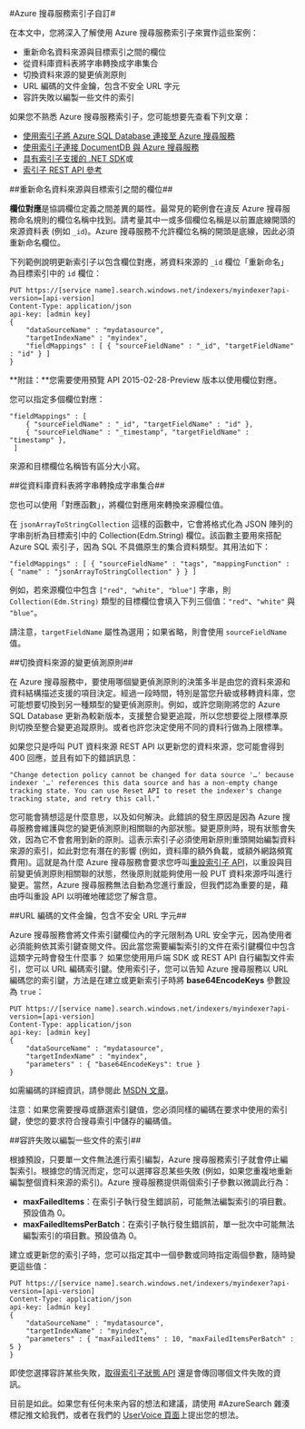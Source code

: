 <properties 
	pageTitle="Azure 搜尋服務索引子自訂" 
	description="深入了解如何自訂設定與 Azure 搜尋服務索引子的原則。" 
	services="search" 
	documentationCenter="" 
	authors="chaosrealm" 
	manager="pablocas" 
	editor=""/>

<tags 
	ms.service="search" 
	ms.devlang="rest-api" 
	ms.workload="search" 
	ms.topic="article" 
	ms.tgt_pltfrm="na" 
	ms.date="07/08/2015" 
	ms.author="eugenesh"/>

#Azure 搜尋服務索引子自訂#

在本文中，您將深入了解使用 Azure 搜尋服務索引子來實作這些案例：

- 重新命名資料來源與目標索引之間的欄位 
- 從資料庫資料表將字串轉換成字串集合
- 切換資料來源的變更偵測原則 
- URL 編碼的文件金鑰，包含不安全 URL 字元 
- 容許失敗以編製一些文件的索引 

如果您不熟悉 Azure 搜尋服務索引子，您可能想要先查看下列文章：

- [使用索引子將 Azure SQL Database 連接至 Azure 搜尋服務](search-howto-connecting-azure-sql-database-to-azure-search-using-indexers-2015-02-28.md)
- [使用索引子連接 DocumentDB 與 Azure 搜尋服務](../documentdb/documentdb-search-indexer.md)
- [具有索引子支援的 .NET SDK](https://msdn.microsoft.com/library/dn951165.aspx)或 
- [索引子 REST API 參考](https://msdn.microsoft.com/library/azure/dn946891.aspx)

##重新命名資料來源與目標索引之間的欄位##

**欄位對應**是協調欄位定義之間差異的屬性。最常見的範例會在違反 Azure 搜尋服務命名規則的欄位名稱中找到。請考量其中一或多個欄位名稱是以前置底線開頭的來源資料表 (例如 `_id`)。Azure 搜尋服務不允許欄位名稱的開頭是底線，因此必須重新命名欄位。

下列範例說明更新索引子以包含欄位對應，將資料來源的 `_id` 欄位「重新命名」為目標索引中的 `id` 欄位：

	PUT https://[service name].search.windows.net/indexers/myindexer?api-version=[api-version]
    Content-Type: application/json
    api-key: [admin key]
    {
        "dataSourceName" : "mydatasource",
        "targetIndexName" : "myindex",
        "fieldMappings" : [ { "sourceFieldName" : "_id", "targetFieldName" : "id" } ] 
    } 

**附註：**您需要使用預覽 API 2015-02-28-Preview 版本以使用欄位對應。

您可以指定多個欄位對應：

	"fieldMappings" : [ 
		{ "sourceFieldName" : "_id", "targetFieldName" : "id" },
        { "sourceFieldName" : "_timestamp", "targetFieldName" : "timestamp" },
	 ]

來源和目標欄位名稱皆有區分大小寫。

##從資料庫資料表將字串轉換成字串集合##

您也可以使用「對應函數」，將欄位對應用來轉換來源欄位值。

在 `jsonArrayToStringCollection` 這樣的函數中，它會將格式化為 JSON 陣列的字串剖析為目標索引中的 Collection(Edm.String) 欄位。該函數主要用來搭配 Azure SQL 索引子，因為 SQL 不具備原生的集合資料類型。其用法如下：

	"fieldMappings" : [ { "sourceFieldName" : "tags", "mappingFunction" : { "name" : "jsonArrayToStringCollection" } } ] 

例如，若來源欄位中包含 `["red", "white", "blue"]` 字串，則 `Collection(Edm.String)` 類型的目標欄位會填入下列三個值：`"red"`、`"white"` 與 `"blue"`。

請注意，`targetFieldName` 屬性為選用；如果省略，則會使用 `sourceFieldName` 值。

##切換資料來源的變更偵測原則##
  
在 Azure 搜尋服務中，要使用哪個變更偵測原則的決策多半是由您的資料來源和資料結構描述支援的項目決定。經過一段時間，特別是當您升級或移轉資料庫，您可能想要切換到另一種類型的變更偵測原則。例如，或許您剛剛將您的 Azure SQL Database 更新為較新版本，支援整合變更追蹤，所以您想要從上限標準原則切換至整合變更追蹤原則。或者也許您決定使用不同的資料行做為上限標準。

如果您只是呼叫 PUT 資料來源 REST API 以更新您的資料來源，您可能會得到 400 回應，並且有如下的錯誤訊息：


	"Change detection policy cannot be changed for data source '…' because indexer '…' references this data source and has a non-empty change tracking state. You can use Reset API to reset the indexer's change tracking state, and retry this call."

 您可能會猜想這是什麼意思，以及如何解決。此錯誤的發生原因是因為 Azure 搜尋服務會維護與您的變更偵測原則相關聯的內部狀態。變更原則時，現有狀態會失效，因為它不會套用到新的原則。這表示索引子必須使用新原則重頭開始編製資料來源的索引，如此對您有潛在的影響 (例如，資料庫的額外負載，或額外網路頻寬費用)。這就是為什麼 Azure 搜尋服務會要求您呼叫[重設索引子 API](https://msdn.microsoft.com/library/azure/dn946897.aspx)，以重設與目前變更偵測原則相關聯的狀態，然後原則就能夠使用一般 PUT 資料來源呼叫進行變更。當然，Azure 搜尋服務無法自動為您進行重設，但我們認為重要的是，藉由呼叫重設 API 以明確地確認您了解含意。

##URL 編碼的文件金鑰，包含不安全 URL 字元##

Azure 搜尋服務會將文件索引鍵欄位內的字元限制為 URL 安全字元，因為使用者必須能夠依其索引鍵查閱文件。因此當您需要編製索引的文件在索引鍵欄位中包含這類字元時會發生什麼事？ 如果您使用用戶端 SDK 或 REST API 自行編製文件索引，您可以 URL 編碼索引鍵。使用索引子，您可以告知 Azure 搜尋服務以 URL 編碼您的索引鍵，方法是在建立或更新索引子時將 **base64EncodeKeys** 參數設為 `true`：

    PUT https://[service name].search.windows.net/indexers/myindexer?api-version=[api-version]
    Content-Type: application/json
    api-key: [admin key]
    {
        "dataSourceName" : "mydatasource",
        "targetIndexName" : "myindex",
        "parameters" : { "base64EncodeKeys": true }
    }

如需編碼的詳細資訊，請參閱此 [MSDN 文章](http://msdn.microsoft.com/library/system.web.httpserverutility.urltokenencode.aspx)。

注意：如果您需要搜尋或篩選索引鍵值，您必須同樣的編碼在要求中使用的索引鍵，使您的要求符合搜尋索引中儲存的編碼值。


##容許失敗以編製一些文件的索引##

根據預設，只要單一文件無法進行索引編製，Azure 搜尋服務索引子就會停止編製索引。根據您的情況而定，您可以選擇容忍某些失敗 (例如，如果您重複地重新編製整個資料來源的索引)。Azure 搜尋服務提供兩個索引子參數以微調此行為：

- **maxFailedItems**：在索引子執行發生錯誤前，可能無法編製索引的項目數。預設值為 0。
- **maxFailedItemsPerBatch**：在索引子執行發生錯誤前，單一批次中可能無法編製索引的項目數。預設值為 0。

建立或更新您的索引子時，您可以指定其中一個參數或同時指定兩個參數，隨時變更這些值：

	PUT https://[service name].search.windows.net/indexers/myindexer?api-version=[api-version]
	Content-Type: application/json
	api-key: [admin key]
    {
        "dataSourceName" : "mydatasource",
        "targetIndexName" : "myindex",
        "parameters" : { "maxFailedItems" : 10, "maxFailedItemsPerBatch" : 5 }
    }

即使您選擇容許某些失敗，[取得索引子狀態 API](https://msdn.microsoft.com/library/azure/dn946884.aspx) 還是會傳回哪個文件失敗的資訊。

目前是如此。如果您有任何未來內容的想法和建議，請使用 #AzureSearch 雜湊標記推文給我們，或者在我們的 [UserVoice 頁面](http://feedback.azure.com/forums/263029-azure-search)上提出您的想法。
 

<!---HONumber=August15_HO6-->